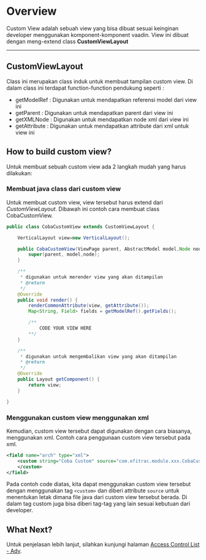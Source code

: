 # Overview
Custom View adalah sebuah view yang bisa dibuat sesuai keinginan developer menggunakan komponent-komponent vaadin.
View ini dibuat dengan meng-extend class **CustomViewLayout**

---

## CustomViewLayout
Class ini merupakan class induk untuk membuat tampilan custom view. Di dalam class ini terdapat function-function pendukung seperti :

* getModelRef : Digunakan untuk mendapatkan referensi model dari view ini
* getParent : Digunakan untuk mendapatkan parent dari view ini
* getXMLNode : Digunakan untuk mendapatkan node xml dari view ini
* getAttribute : Digunakan untuk mendapatkan attribute dari xml untuk view ini

## How to build custom view?

Untuk membuat sebuah custom view ada 2 langkah mudah yang harus dilakukan:

### Membuat java class dari custom view

Untuk membuat custom view, view tersebut harus extend dari *CustomViewLayout*.
Dibawah ini contoh cara membuat class CobaCustomView.

```java
public class CobaCustomView extends CustomViewLayout {

    VerticalLayout view=new VerticalLayout();

    public CobaCustomView(ViewPage parent, AbstractModel model,Node node) {
        super(parent, model,node);
    }

	/**
     * digunakan untuk merender view yang akan ditampilan
     * @return
     */
    @Override
    public void render() {
        renderCommonAttribute(view, getAttribute());
        Map<String, Field> fields = getModelRef().getFields();

        /**
			CODE YOUR VIEW HERE
		**/
    }

	/**
     * digunakan untuk mengembalikan view yang akan ditampilan
     * @return
     */
    @Override
    public Layout getComponent() {
        return view;
    }

}
```
### Menggunakan custom view menggunakan xml

Kemudian, custom view tersebut dapat digunakan dengan cara biasanya, menggunakan xml.
Contoh cara penggunaan custom view tersebut pada xml.

```xml
<field name="arch" type="xml">
	<custom string="Coba Custom" source="com.efitrac.module.xxx.CobaCustomView">
	</custom>
</field>
```

Pada contoh code diatas, kita dapat menggunakan custom view tersebut dengan menggunakan tag `<custom>`
dan diberi attribute `source` untuk menentukan letak dimana file java dari custom view tersebut berada. 
Di dalam tag custom juga bisa diberi tag-tag yang lain sesuai kebutuan dari developer.

## What Next?
Untuk penjelasan lebih lanjut, silahkan kunjungi halaman 
[Access Control List - Adv].
 
[Access Control List - Adv]: access-control-list-adv.md

